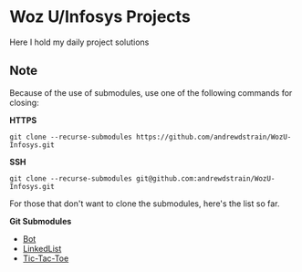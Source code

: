 # Woz U/Infosys Projects

Here I hold my daily project solutions

## Note

Because of the use of submodules, use one of the following commands for closing:

__HTTPS__

```
git clone --recurse-submodules https://github.com/andrewdstrain/WozU-Infosys.git
```

__SSH__

```
git clone --recurse-submodules git@github.com:andrewdstrain/WozU-Infosys.git
```

For those that don't want to clone the submodules, here's the list so far.

__Git Submodules__
- [Bot](../../../Bot)
- [LinkedList](../../../LinkedList)
- [Tic-Tac-Toe](../../../Tic-Tac-Toe)
